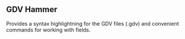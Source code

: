 ## GDV Hammer

Provides a syntax highlightning for the GDV files (.gdv) and convenient commands for working with fields.
